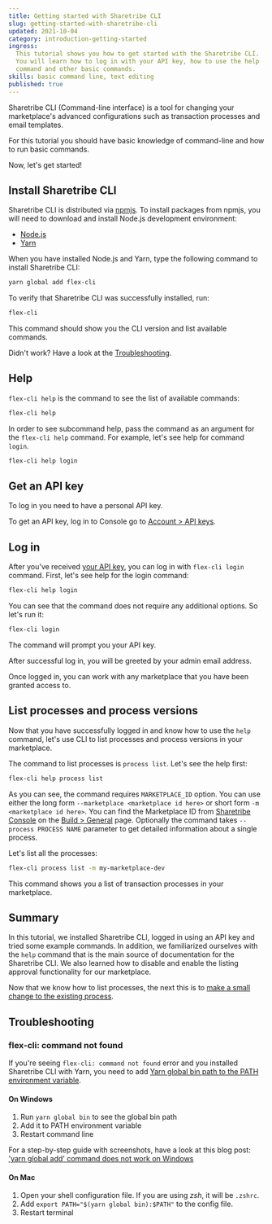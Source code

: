 ```yaml
---
title: Getting started with Sharetribe CLI
slug: getting-started-with-sharetribe-cli
updated: 2021-10-04
category: introduction-getting-started
ingress:
  This tutorial shows you how to get started with the Sharetribe CLI.
  You will learn how to log in with your API key, how to use the help
  command and other basic commands.
skills: basic command line, text editing
published: true
---
```


<asciinema recording-id="267478"></asciinema>

Sharetribe CLI (Command-line interface) is a tool for changing your
marketplace's advanced configurations such as transaction processes and
email templates.

For this tutorial you should have basic knowledge of command-line and
how to run basic commands.

Now, let's get started!

## Install Sharetribe CLI

Sharetribe CLI is distributed via
[npmjs](https://www.npmjs.com/package/flex-cli). To install packages
from npmjs, you will need to download and install Node.js development
environment:

- [Node.js](https://nodejs.org/)
- [Yarn](https://classic.yarnpkg.com/en/docs/install)

When you have installed Node.js and Yarn, type the following command to
install Sharetribe CLI:

```bash
yarn global add flex-cli
```

To verify that Sharetribe CLI was successfully installed, run:

```bash
flex-cli
```

This command should show you the CLI version and list available
commands.

Didn't work? Have a look at the [Troubleshooting](#troubleshooting).

## Help

<asciinema recording-id="267479"></asciinema>

`flex-cli help` is the command to see the list of available commands:

```bash
flex-cli help
```

In order to see subcommand help, pass the command as an argument for the
`flex-cli help` command. For example, let's see help for command
`login`.

```bash
flex-cli help login
```

## Get an API key

To log in you need to have a personal API key.

To get an API key, log in to Console go to
[Account > API keys](https://console.sharetribe.com/api-keys).

## Log in

<asciinema recording-id="267480"></asciinema>

After you've received [your API key](#get-an-api-key), you can log in
with `flex-cli login` command. First, let's see help for the login
command:

```bash
flex-cli help login
```

You can see that the command does not require any additional options. So
let's run it:

```bash
flex-cli login
```

The command will prompt you your API key.

After successful log in, you will be greeted by your admin email
address.

Once logged in, you can work with any marketplace that you have been
granted access to.

## List processes and process versions

<asciinema recording-id="267481"></asciinema>

Now that you have successfully logged in and know how to use the `help`
command, let's use CLI to list processes and process versions in your
marketplace.

The command to list processes is `process list`. Let's see the help
first:

```bash
flex-cli help process list
```

As you can see, the command requires `MARKETPLACE_ID` option. You can
use either the long form `--marketplace <marketplace id here>` or short
form `-m <marketplace id here>`. You can find the Marketplace ID from
[Sharetribe Console](https://console.sharetribe.com/) on the
[Build > General](https://console.sharetribe.com/general) page.
Optionally the command takes `--process PROCESS NAME` parameter to get
detailed information about a single process.

Let's list all the processes:

```bash
flex-cli process list -m my-marketplace-dev
```

This command shows you a list of transaction processes in your
marketplace.

## Summary

In this tutorial, we installed Sharetribe CLI, logged in using an API
key and tried some example commands. In addition, we familiarized
ourselves with the `help` command that is the main source of
documentation for the Sharetribe CLI. We also learned how to disable and
enable the listing approval functionality for our marketplace.

Now that we know how to list processes, the next this is to
[make a small change to the existing process](/how-to/edit-transaction-process-with-sharetribe-cli/).

## Troubleshooting

### flex-cli: command not found

If you're seeing `flex-cli: command not found` error and you installed
Sharetribe CLI with Yarn, you need to add
[Yarn global bin path to the PATH environment variable](https://classic.yarnpkg.com/en/docs/cli/global/#adding-the-install-location-to-your-path).

#### On Windows

1. Run `yarn global bin` to see the global bin path
2. Add it to PATH environment variable
3. Restart command line

For a step-by-step guide with screenshots, have a look at this blog
post:
['yarn global add' command does not work on Windows](https://sung.codes/blog/2017/12/30/yarn-global-add-command-not-work-windows/)

#### On Mac

1. Open your shell configuration file. If you are using _zsh_, it will
   be `.zshrc`.
2. Add `export PATH="$(yarn global bin):$PATH"` to the config file.
3. Restart terminal
